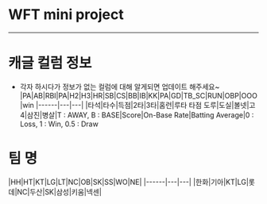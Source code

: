 # WFT mini project
---
# 캐글 컬럼 정보
- 각자 하시다가 정보가 없는 컬럼에 대해 알게되면 업데이트 해주세요~
|PA|AB|RBI|PA|H2|H3|HR|SB|CS|BB|IB|KK|PA|GD|TB_SC|RUN|OBP|OOO|win
|------|---|---|
|타석|타수|득점|2타|3타|홈런|루타 타점 도루|도실|볼넷|고4|삼진|병살|T : AWAY, B : BASE|Score|On-Base Rate|Batting Average|0 : Loss, 1 : Win, 0.5 : Draw
# 팀 명
|HH|HT|KT|LG|LT|NC|OB|SK|SS|WO|NE|
|------|---|---|
|한화|기아|KT|LG|롯데|NC|두산|SK|삼성|키움|넥센|
